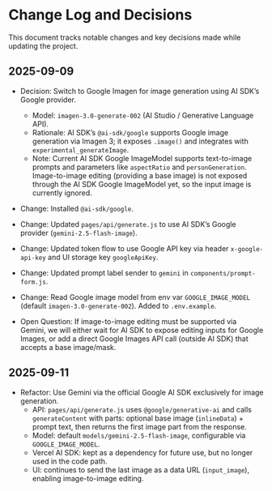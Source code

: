 # Change Log and Decisions

This document tracks notable changes and key decisions made while updating the project.

## 2025-09-09

- Decision: Switch to Google Imagen for image generation using AI SDK’s Google provider.
  - Model: `imagen-3.0-generate-002` (AI Studio / Generative Language API).
  - Rationale: AI SDK’s `@ai-sdk/google` supports Google image generation via Imagen 3; it exposes `.image()` and integrates with `experimental_generateImage`.
  - Note: Current AI SDK Google ImageModel supports text-to-image prompts and parameters like `aspectRatio` and `personGeneration`. Image-to-image editing (providing a base image) is not exposed through the AI SDK Google ImageModel yet, so the input image is currently ignored.

- Change: Installed `@ai-sdk/google`.
- Change: Updated `pages/api/generate.js` to use AI SDK’s Google provider (`gemini-2.5-flash-image`).
- Change: Updated token flow to use Google API key via header `x-google-api-key` and UI storage key `googleApiKey`.
- Change: Updated prompt label sender to `gemini` in `components/prompt-form.js`.
- Change: Read Google image model from env var `GOOGLE_IMAGE_MODEL` (default `imagen-3.0-generate-002`). Added to `.env.example`.

- Open Question: If image-to-image editing must be supported via Gemini, we will either wait for AI SDK to expose editing inputs for Google Images, or add a direct Google Images API call (outside AI SDK) that accepts a base image/mask.

## 2025-09-11

- Refactor: Use Gemini via the official Google AI SDK exclusively for image generation.
  - API: `pages/api/generate.js` uses `@google/generative-ai` and calls `generateContent` with parts: optional base image (`inlineData`) + prompt text, then returns the first image part from the response.
  - Model: default `models/gemini-2.5-flash-image`, configurable via `GOOGLE_IMAGE_MODEL`.
  - Vercel AI SDK: kept as a dependency for future use, but no longer used in the code path.
  - UI: continues to send the last image as a data URL (`input_image`), enabling image-to-image editing.
